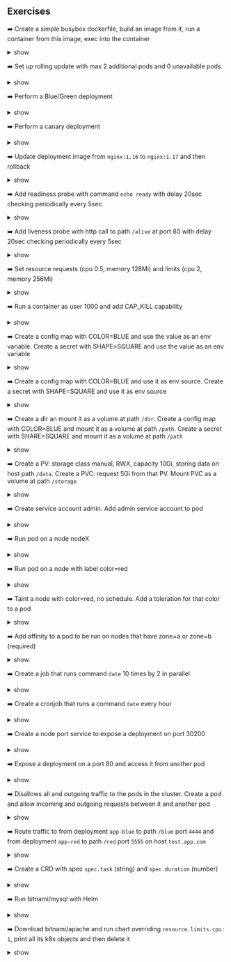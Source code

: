 ## Exercises

➡️ Create a simple busybox dockerfile, build an image from it, run a container from this image, exec into the container
<details><summary>show</summary>
<p>

```sh
docker build -f Dockerfile .
docker run --name app -p 8080:80 busybox /bin/sh -c "sleep 10"
docker exec -it app /bin/sh
```

</p>
</details>

➡️ Set up rolling update with max 2 additional pods and 0 unavailable pods.
<details><summary>show</summary>
<p>

```yml
spec:
  strategy:
    rollingUpdate:
      maxSurge: 50%
      maxUnavailable: 0%
```

</p>
</details>

➡️ Perform a Blue/Green deployment
<details><summary>show</summary>
<p>

```yml
# deployment: app-v1
metadata:
  labels:
    version: v1

# deployment: app-v2
metadata:
  labels:
    version: v2

# create service
k expose deploy app-v1 --name app-svc --port 80 --target-port 80

# to switch edit svc
spec:
  selector:
    version: v2

# to check the switch
k get po -owide # see IPs
k get ep # before switch should match IPs of v1, after switch should match IPs of v2
```

</p>
</details>

➡️ Perform a canary deployment
<details><summary>show</summary>
<p>

```yml
# deployment: app-v1, replicas 10
metadata:
  labels:
    app: myapp # same label

# deployment: app-v2, replicas 2
metadata:
  labels:
    app: myapp # same label

# create service
k expose deploy app-v1 --name app-svc --port 80 --target-port 80 --selector app=myapp

# scale down v1
k scale deploy app-v1 --replicas 8
```

</p>
</details>

➡️ Update deployment image from `nginx:1.16` to `nginx:1.17` and then rollback
<details><summary>show</summary>
<p>

```yml
# deployment: app
spec:
  template:
    spec:
      containers:
      - image: nginx:1.16

# upgrade
k set image deploy app nginx=nginx:1.17
k rollout status deploy app

# rollback
k rollout undo deploy app
```

</p>
</details>

➡️ Add readiness probe with command `echo ready` with delay 20sec checking periodically every 5sec
<details><summary>show</summary>
<p>

```yml
# pod
spec:
  containers:
  - name: app
    readinessProbe:
      exec:
        command: ["echo", " ready"]
      initialDelaySeconds: 20
      periodSeconds: 5
```

</p>
</details>

➡️ Add liveness probe with http call to path `/alive` at port 80 with delay 20sec checking periodically every 5sec
<details><summary>show</summary>
<p>

```yml
# pod
spec:
  containers:
  - name: app
    livenessProbe:
      httpGet:
        path: /alive
        port: 80
```

</p>
</details>

➡️ Set resource requests (cpu 0.5, memory 128Mi) and limits (cpu 2, memory 256Mi)
<details><summary>show</summary>
<p>

```yml
# pod
spec:
  containers:
  - name: app
    resources:
      requests:
        cpu: 0.5
        memory: 256Mi
      limits:
        cpu: 2
        memory: 256Mi
```

</p>
</details>

➡️ Run a container as user 1000 and add CAP_KILL capability
<details><summary>show</summary>
<p>

```yml
# pod
spec:
  containers:
  - name: app
    securityContext:
      runAsUser: 1000
      capabilities:
        add: ["CAP_KILL"]
```

</p>
</details>

➡️ Create a config map with COLOR=BLUE and use the value as an env variable. Create a secret with SHAPE=SQUARE and use the value as an env variable
<details><summary>show</summary>
<p>

```yml
k create cm app-cm --from-literal COLOR=BLUE
k create secret generic app-sec --from-literal SHAPE=SQUARE
# pod
spec:
  containers:
  - name: app
    env:
      - name: COLOR
        valueFrom:
          configMapKeyRef:
            name: app-cm
            key: COLOR
      - name: SHAPE
        valueFrom:
          secretKeyRef:
            name: app-sec
            key: SHAPE
```

</p>
</details>

➡️ Create a config map with COLOR=BLUE and use it as env source. Create a secret with SHAPE=SQUARE and use it as env source
<details><summary>show</summary>
<p>

```yml
k create cm app-cm --from-literal COLOR=BLUE
k create secret generic app-sec --from-literal SHAPE=SQUARE
# pod
spec:
  containers:
  - name: app
    envFrom:
    - configMapRef:
        name: app-cm
    - secretRef:
        name: app-sec
```

</p>
</details>

➡️ Create a dir an mount it as a volume at path `/dir`. Create a config map with COLOR=BLUE and mount it as a volume at path `/path`. Create a secret with SHARE=SQUARE and mount it as a volume at path `/path`
<details><summary>show</summary>
<p>

```yml
k create cm app-cm --from-literal COLOR=BLUE
k create secret generic app-sec --from-literal SHAPE=SQUARE
# pod
spec:
  containers:
  - name: app
    volumeMounts:
    - name: vol-dir
      mountPath: /dir
    - name: vol-cm
      mountPath: /path
    - name: vol-sec
      mountPath: /path
  volumes:
  - name: vor-dir
    emptyDir: {}
  - name: vol-cm
    configMap:
      name: app-cm
  - name: vol-sec
    secret:
      secretName: app-sec
```

</p>
</details>

➡️ Create a PV: storage class manual, RWX, capacity 10Gi, storing data on host path `/data`. Create a PVC: request 5Gi from that PV. Mount PVC as a volume at path `/storage`
<details><summary>show</summary>
<p>

```yml
# PV
apiVersion: v1
kind: PersistentVolume
metadata:
  name: pv1
spec:
  storageClassName: manual
  accessModes:
  - ReadWriteMany
  capacity:
    storage: 10Gi

# PVC
apiVersion: v1
kind: PersistentVolumeClaim
metadata:
  name: pvc1
spec:
  storageClassName: manual
  accessModes:
  - ReadWriteMany
  resources:
    requests:
      storage: 5Gi
  selector:
    matchLabels:
      app: app

# pod
metadata:
  labels:
    app: app
spec:
  containers:
  - name: app
    volumeMounts:
    - name: app-pvc
      mountPath: /storage
  volumes:
  - name: app-pvc
    persistentVolumeClaim:
      claimName: pvc1
```

</p>
</details>

➡️ Create service account admin. Add admin service account to pod
<details><summary>show</summary>
<p>

```yml
k create sa admin
# pod
spec:
  serviceAccountName: admin
```

</p>
</details>

➡️ Run pod on a node nodeX
<details><summary>show</summary>
<p>

```yml
# pod
spec:
  nodeName: nodeX
```

</p>
</details>

➡️ Run pod on a node with label color=red
<details><summary>show</summary>
<p>

```yml
# pod
spec:
  nodeSelector:
    color: red
```

</p>
</details>

➡️ Taint a node with color=red, no schedule. Add a toleration for that color to a pod
<details><summary>show</summary>
<p>

```yml
spec:
  tolerations:
  - key: color
    operator: Equals
    value: red
    effect: NoSchedule
```

</p>
</details>

➡️ Add affinity to a pod to be run on nodes that have zone=a or zone=b (required)
<details><summary>show</summary>
<p>

```yml
# pod
spec:
  affinity:
    nodeAffinity:
      requiredDuringSchedulingIgnoredDuringExecution:
        nodeSelectorTerms:
        - matchExpressions: # matched labels
          - key: zome
            operator: In
            values:
            - a
            - b
```

</p>
</details>

➡️ Create a job that runs command `date` 10 times by 2 in parallel
<details><summary>show</summary>
<p>

```yml
k create job myjob --image busybox -oyaml --dry-run=client -- date > myjob.yml
# job
spec:
  completions: 10
  parallelism: 2
  template:
    spec:
      containers:
      - name: myjob
        command: ["date"]
```

</p>
</details>

➡️ Create a cronjob that runs a command `date` every hour
<details><summary>show</summary>
<p>

```yml
k create cj mycj --image busybox -oyaml --dry-run=client --schedule "* */1 * * *" -- date > mycj.yml
```

</p>
</details>

➡️ Create a node port service to expose a deployment on port 30200
<details><summary>show</summary>
<p>

```yml
k create deploy app --image nginx --replicas 3
k expose deploy app --type NodePort --port 80 --target-port 80
# svc
spec:
  ports:
  - nodePort: 30200 # edit this
    port: 80
    targetPort: 80
    protocol: TCP

k get node -owide # take internal-ip of a node
curl <node-internal-ip>:30200
```

</p>
</details>

➡️ Expose a deployment on a port 80 and access it from another pod
<details><summary>show</summary>
<p>

```sh
k create deploy app --image nginx
k expose deploy app --port 80 --target-port 80
k run tmp --image busybox --rm -it --restart Never -- wget -O- app.default:80 # or just app:80 or just app
```

</p>
</details>

➡️ Disallows all and outgoing traffic to the pods in the cluster. Create a pod and allow incoming and outgoing requests between it and another pod
<details><summary>show</summary>
<p>

```yml
# netpol that blocks all traffic
spec:
  podSelector: {}
  policyTypes:
  - Ingress
  - Egress

k run app1 --image nginx
k run app2 --image nginx

# edit netpol
spec:
  podSelector:
    matchLabels:
      run: app1
  ingress:
  - from:
    - podSelector: # can also be namespaceSelector
        matchExpressions: # using matchExpressions just as an example of how to use it
        - key: run
          operator: In
          values:
          - app2
  policyTypes:
  - Ingress
```

</p>
</details>

➡️ Route traffic to from deployment `app-blue` to path `/blue` port `4444` and from deployment `app-red` to path `/red` port `5555` on host `test.app.com`
<details><summary>show</summary>
<p>

```yml
apiVersion: networking.k8s.io/v1
kind: Ingress
metadata:
  name: minimal-ingress
  annotations:
    nginx.ingress.kubernetes.io/rewrite-target: /
spec:
  ingressClassName: nginx
  rules:
  - host: test.app.com  
    http:
      paths:
      - path: /blue
        pathType: Prefix
        backend:
          service:
            name: app-blue
            port:
              number: 4444
      - path: /red
        pathType: Prefix
        backend:
          service:
            name: app-red
            port:
              number: 5555
```

</p>
</details>

➡️ Create a CRD with spec `spec.task` (string) and `spec.duration` (number)
<details><summary>show</summary>
<p>

```yml
apiVersion: apiextensions.k8s.io/v1
kind: CustomResourceDefinition
metadata:
  name: mytasks.stable.example.com
spec:
  group: stable.example.com
  versions:
    - name: v1
      served: true
      storage: true
      schema:
        openAPIV3Schema:
          type: object
          properties:
            spec:
              type: object
              properties:
                task:
                  type: string
                duration:
                  type: integer
  scope: Namespaced
  names:
    plural: mytasks
    singular: mytask
    kind: MyTask
    shortNames:
    - mt
```

</p>
</details>

➡️ Run bitnami/mysql with Helm
<details><summary>show</summary>
<p>

```sh
helm repo add bitnami https://charts.bitnami.com/bitnami
helm search repo bitnami
helm install bitnami/mysql
```

</p>
</details>

➡️ Download bitnami/apache and run chart overriding `resource.limits.cpu: 1`, print all its k8s objects and then delete it
<details><summary>show</summary>
<p>

```sh
helm pull bitnami/apache --untar
helm install ./apache -f apache/values.yaml--set resources.limits.cpu=1
helm get manifest myapache
helm uninstall myapache
```

</p>
</details>